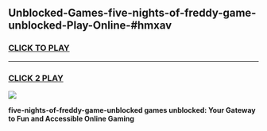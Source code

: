 
## Unblocked-Games-five-nights-of-freddy-game-unblocked-Play-Online-#hmxav
<h3>
<a href="https://premium.freeplayer.one?title=five-nights-of-freddy-game-unblocked&ref=27F">CLICK TO PLAY</a></h3>
<hr>

<h3>
<a href="https://premium.freeplayer.one?title=five-nights-of-freddy-game-unblocked&ref=27F">CLICK 2 PLAY</a>
  
</h3>

<a href="https://premium.freeplayer.one?title=five-nights-of-freddy-game-unblocked&ref=27F"><img src="https://clearcache.store/games.png"></a>


**five-nights-of-freddy-game-unblocked games unblocked: Your Gateway to Fun and Accessible Online Gaming**
